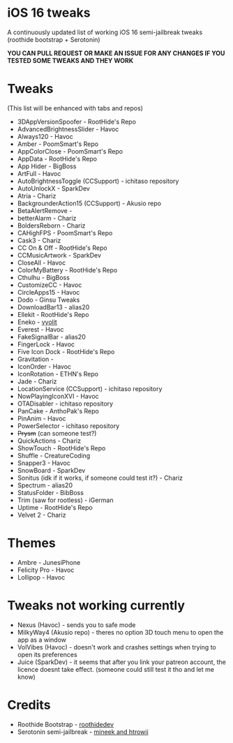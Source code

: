 # iOS 16 tweaks
A continuously updated list of working iOS 16 semi-jailbreak tweaks (roothide bootstrap + Serotonin)

**YOU CAN PULL REQUEST OR MAKE AN ISSUE FOR ANY CHANGES IF YOU TESTED SOME TWEAKS AND THEY WORK**
# Tweaks
(This list will be enhanced with tabs and repos)
- 3DAppVersionSpoofer - RootHide's Repo
- AdvancedBrightnessSlider - Havoc
- Always120 - Havoc
- Amber - PoomSmart's Repo
- AppColorClose - PoomSmart's Repo
- AppData - RootHide's Repo
- App Hider - BigBoss
- ArtFull - Havoc
- AutoBrightnessToggle (CCSupport) - ichitaso repository
- AutoUnlockX - SparkDev
- Atria - Chariz
- BackgrounderAction15 (CCSupport) - Akusio repo
- BetaAlertRemove -
- betterAlarm - Chariz
- BoldersReborn - Chariz
- CAHighFPS - PoomSmart's Repo
- Cask3 - Chariz
- CC On & Off - RootHide's Repo
- CCMusicArtwork - SparkDev
- CloseAll - Havoc
- ColorMyBattery - RootHide's Repo
- Cthulhu - BigBoss
- CustomizeCC - Havoc
- CircleApps15 - Havoc
- Dodo - Ginsu Tweaks
- DownloadBar13 - alias20
- Ellekit - RootHide's Repo
- Eneko - [vyolit](https://github.com/vyolit/Eneko)
- Everest - Havoc
- FakeSignalBar - alias20
- FingerLock - Havoc
- Five Icon Dock - RootHide's Repo
- Gravitation -
- IconOrder - Havoc
- IconRotation - ETHN's Repo
- Jade - Chariz
- LocationService (CCSupport) - ichitaso repository
- NowPlayingIconXVI - Havoc
- OTADisabler - ichitaso repository
- PanCake - AnthoPak's Repo
- PinAnim - Havoc
- PowerSelector - ichitaso repository
- ~~Prysm~~ (can someone test?)
- QuickActions - Chariz
- ShowTouch - RootHide's Repo
- Shuffle - CreatureCoding
- Snapper3 - Havoc
- SnowBoard - SparkDev
- Sonitus (idk if it works, if someone could test it?) - Chariz
- Spectrum - alias20
- StatusFolder - BibBoss
- Trim (saw for rootless) - iGerman
- Uptime - RootHide's Repo
- Velvet 2 - Chariz
# Themes
- Ambre - JunesiPhone
- Felicity Pro - Havoc
- Lollipop - Havoc
# Tweaks not working currently
- Nexus (Havoc) - sends you to safe mode
- MilkyWay4 (Akusio repo) - theres no option 3D touch menu to open the app as a window
- VolVibes (Havoc) - doesn't work and crashes settings when trying to open its preferences
- Juice (SparkDev) - it seems that after you link your patreon account, the licence doesnt take effect. (someone could still test it tho and let me know)
# Credits
- Roothide Bootstrap - [roothidedev](https://github.com/roothide/Bootstrap)
- Serotonin semi-jailbreak - [mineek and htrowii](https://github.com/mineek/Serotonin)

